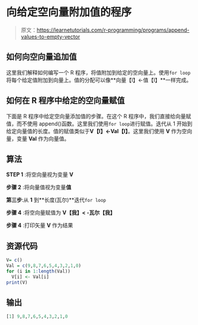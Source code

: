 # 向给定空向量附加值的程序

> 原文：<https://learnetutorials.com/r-programming/programs/append-values-to-empty-vector>

## 如何向空向量追加值

这里我们解释如何编写一个 R 程序，将值附加到给定的空向量上。使用`for loop`将每个给定值附加到向量上。值的分配可以像**向量【I】<-值【I】**一样完成。

## 如何在 R 程序中给定的空向量赋值

下面是 R 程序中给定空向量添加值的步骤。在这个 R 程序中，我们直接给向量赋值，而不使用 append()函数。这里我们使用`for loop`进行赋值。迭代从 1 开始到给定向量值的长度。值的赋值类似于**V【I】<-Val【I】**。这里我们使用 **V** 作为空向量，变量 **Val** 作为向量值。

## 算法

**STEP 1** :将空向量视为变量 **V**

**步骤 2** :将向量值视为变量**值**

**第三步**:从 **1** 到**长度(瓦尔)**迭代`for loop`

**步骤 4** :将空向量赋值为 **V【我】< -瓦尔【我】**

**步骤 4** :打印矢量 **V** 作为结果

## 资源代码

```r
V= c()
Val = c(9,8,7,6,5,4,3,2,1,0)
for (i in 1:length(Val))
  V[i] <- Val[i]
print(V) 

```

## 输出

```r
[1] 9,8,7,6,5,4,3,2,1,0
```